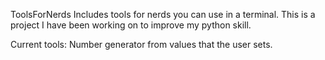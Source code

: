 ToolsForNerds
Includes tools for nerds you can use in a terminal. This is a project I have been working on to improve my python skill.

Current tools:
Number generator from values that the user sets.

